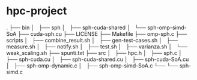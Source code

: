 # hpc-project
.
├── bin
│   ├── sph
│   ├── sph-cuda-shared
│   └── sph-omp-simd-SoA
├── cuda-sph.cu
├── LICENSE
├── Makefile
├── omp-sph.c
├── scripts
│   ├── combine_result.sh
│   ├── gen-test-cases.sh
│   ├── measure.sh
│   ├── notify.sh
│   ├── test.sh
│   ├── varianza.sh
│   └── weak_scaling.sh
├── spunti.txt
├── src
│   ├── hpc.h
│   ├── sph.c
│   ├── sph-cuda.cu
│   ├── sph-cuda-shared.cu
│   ├── sph-cuda-SoA.cu
│   ├── sph-omp-dynamic.c
│   ├── sph-omp-simd-SoA.c
└── └── sph-simd.c
